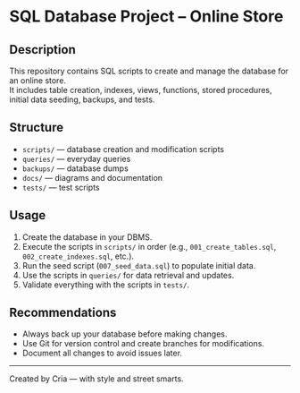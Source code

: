 # SQL Database Project – Online Store

## Description

This repository contains SQL scripts to create and manage the database for an online store.  
It includes table creation, indexes, views, functions, stored procedures, initial data seeding, backups, and tests.

## Structure

- `scripts/` — database creation and modification scripts  
- `queries/` — everyday queries  
- `backups/` — database dumps  
- `docs/` — diagrams and documentation  
- `tests/` — test scripts  

## Usage

1. Create the database in your DBMS.  
2. Execute the scripts in `scripts/` in order (e.g., `001_create_tables.sql`, `002_create_indexes.sql`, etc.).  
3. Run the seed script (`007_seed_data.sql`) to populate initial data.  
4. Use the scripts in `queries/` for data retrieval and updates.  
5. Validate everything with the scripts in `tests/`.  

## Recommendations

- Always back up your database before making changes.  
- Use Git for version control and create branches for modifications.  
- Document all changes to avoid issues later.  

---

Created by Cria — with style and street smarts.